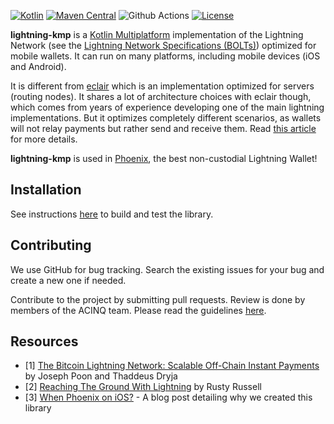 [![Kotlin](https://img.shields.io/badge/Kotlin-1.8.21-blue.svg?style=flat&logo=kotlin)](http://kotlinlang.org)
[![Maven Central](https://img.shields.io/maven-central/v/fr.acinq.lightning/lightning-kmp)](https://search.maven.org/search?q=g:fr.acinq.lightning%20a:lightning-kmp*)
![Github Actions](https://github.com/ACINQ/lightning-kmp/actions/workflows/test.yml/badge.svg)
[![License](https://img.shields.io/badge/license-Apache%202.0-blue.svg)](LICENSE)

**lightning-kmp** is a [Kotlin Multiplatform](https://kotlinlang.org/docs/multiplatform.html) implementation of the Lightning Network (see the [Lightning Network Specifications (BOLTs)](https://github.com/lightning/bolts)) optimized for mobile wallets. It can run on many platforms, including mobile devices (iOS and Android).

It is different from [eclair](https://github.com/ACINQ/eclair) which is an implementation optimized for servers (routing nodes).
It shares a lot of architecture choices with eclair though, which comes from years of experience developing one of the main lightning implementations.
But it optimizes completely different scenarios, as wallets will not relay payments but rather send and receive them.
Read [this article](https://medium.com/@ACINQ/when-ios-cdf798d5f8ef) for more details.

**lightning-kmp** is used in [Phoenix](https://phoenix.acinq.co/), the best non-custodial Lightning Wallet!

## Installation

See instructions [here](https://github.com/ACINQ/lightning-kmp/blob/master/BUILD.md) to build and test the library.

## Contributing

We use GitHub for bug tracking. Search the existing issues for your bug and create a new one if needed.

Contribute to the project by submitting pull requests.
Review is done by members of the ACINQ team.
Please read the guidelines [here](https://github.com/ACINQ/lightning-kmp/blob/master/CONTRIBUTING.md).

## Resources

* [1] [The Bitcoin Lightning Network: Scalable Off-Chain Instant Payments](https://lightning.network/lightning-network-paper.pdf) by Joseph Poon and Thaddeus Dryja
* [2] [Reaching The Ground With Lightning](https://github.com/ElementsProject/lightning/raw/master/doc/deployable-lightning.pdf) by Rusty Russell
* [3] [When Phoenix on iOS?](https://medium.com/@ACINQ/when-ios-cdf798d5f8ef) - A blog post detailing why we created this library
